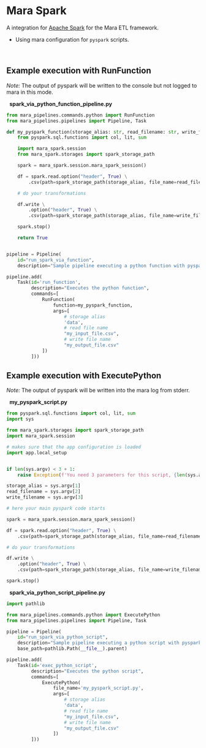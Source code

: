 # Mara Spark

A integration for [Apache Spark](https://spark.apache.org/) for the Mara ETL framework.

* Using mara configuration for `pyspark` scripts.

&nbsp;

## Example execution with RunFunction

*Note:* The output of pyspark will be written to the console but not logged to mara in this mode.

&nbsp;
**spark_via_python_function_pipeline.py**
``` py
from mara_pipelines.commands.python import RunFunction
from mara_pipelines.pipelines import Pipeline, Task

def my_pyspark_function(storage_alias: str, read_filename: str, write_filename) -> bool:
    from pyspark.sql.functions import col, lit, sum

    import mara_spark.session
    from mara_spark.storages import spark_storage_path

    spark = mara_spark.session.mara_spark_session()

    df = spark.read.option("header", True) \
        .csv(path=spark_storage_path(storage_alias, file_name=read_filename))

    # do your transformations

    df.write \
        .option("header", True) \
        .csv(path=spark_storage_path(storage_alias, file_name=write_filename), mode='overwrite')

    spark.stop()

    return True


pipeline = Pipeline(
    id="run_spark_via_function",
    description="Sample pipeline executing a python function with pyspark")

pipeline.add(
    Task(id='run_function',
         description="Executes the python function",
         commands=[
             RunFunction(
                 function=my_pyspark_function,
                 args=[
                     # storage alias
                     'data',
                     # read file name
                     "my_input_file.csv",
                     # write file name
                     "my_output_file.csv"
             ])
         ]))
```


## Example execution with ExecutePython

*Note:* The output of pyspark will be written into the mara log from stderr.

&nbsp;
**my_pyspark_script.py**

``` py
from pyspark.sql.functions import col, lit, sum
import sys

from mara_spark.storages import spark_storage_path
import mara_spark.session

# makes sure that the app configuration is loaded
import app.local_setup


if len(sys.argv) < 3 + 1:
    raise Exception(f'You need 3 parameters for this script, {len(sys.argv)} where passed')

storage_alias = sys.argv[1]
read_filename = sys.argv[2]
write_filename = sys.argv[3]

# here your main pyspark code starts

spark = mara_spark.session.mara_spark_session()

df = spark.read.option("header", True) \
    .csv(path=spark_storage_path(storage_alias, file_name=read_filename))

# do your transformations

df.write \
    .option("header", True) \
    .csv(path=spark_storage_path(storage_alias, file_name=write_filename), mode='overwrite')

spark.stop()
```

&nbsp;
**spark_via_python_script_pipeline.py**

``` py
import pathlib

from mara_pipelines.commands.python import ExecutePython
from mara_pipelines.pipelines import Pipeline, Task

pipeline = Pipeline(
    id="run_spark_via_python_script",
    description="Sample pipeline executing a python script with pyspark",
    base_path=pathlib.Path(__file__).parent)

pipeline.add(
    Task(id='exec_python_script',
         description="Executes the python script",
         commands=[
             ExecutePython(
                 file_name='my_pyspark_script.py',
                 args=[
                     # storage alias
                     'data',
                     # read file name
                     "my_input_file.csv",
                     # write file name
                     "my_output_file.csv"
                 ])
         ]))
```

